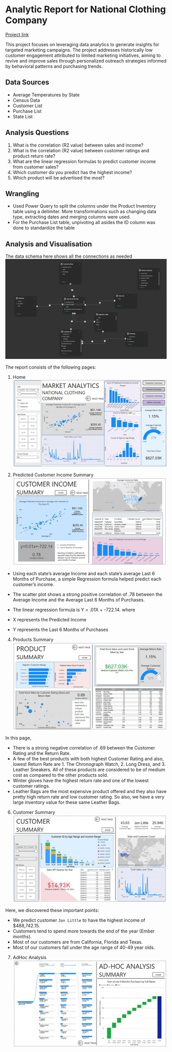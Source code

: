 # Analytic Report for National Clothing Company

[Project link](https://app.powerbi.com/view?r=eyJrIjoiZWVmZDliNTQtZjYzNC00NGI2LTlkYmYtZmVjZDZkMzIyZDc1IiwidCI6Ijk2ZDUwZjcyLWE2MGMtNDgwOS1iNGI1LTIwYjQ5NDUxNjFhZSJ9&pageName=63505591280cd50d404d)

This project focuses on leveraging data analytics to generate insights for targeted marketing campaigns. The project addresses historically low customer engagement attributed to limited marketing initiatives, aiming to revive and improve sales through personalized outreach strategies informed by behavioral patterns and purchasing trends.

## Data Sources
* Average Temperatures by State
* Census Data
* Customer List
* Purchase List
* State List

## Analysis Questions
1. What is the correlation (R2 value) between sales and income?
2. What is the correlation (R2 value) between customer ratings and product return rate?
3. What are the linear regression formulas to predict customer income from customer sales?
4. Which customer do you predict has the highest income?
5. Which product will be advertised the most?

## Wrangling
* Used Power Query to split the columns under the Product Inventory table using a delimiter. More transformations such as changing data type, extracting dates and merging columns were used.
* For the Purchase List table, unpivoting all asides the ID column was done to standardize the table

## Analysis and Visualisation
The data schema here shows all the connections as needed
![Data Schema](images/dSchema.png)

The report consists of the following pages:

1. Home
![HOME](images/HomePage.jpeg)

2. Predicted Customer Income Summary
![Predicted Income Summary](images/CustomerIncomeSummary.jpeg)

* Using each state’s average Income and each state’s average Last 6 Months of Purchase, a simple Regression formula helped predict each customer’s income.

* The scatter plot shows a strong positive correlation of .78 between the Average Income and the Average Last 6 Months of Purchases.

* The linear regression formula is Y = .01X + -722.14.
where
* X represents the Predicted Income
* Y represents the Last 6 Months of Purchases
 
4. Products Summary
![Products Summary](images/ProductSummary.jpeg)

In this page, 
* There is a strong negative correlation of .69 between the Customer Rating and the Return Rate.
* A few of the best products with both highest Customer Rating and also, lowest Return Rate are 1. The Chronograph Watch, 2. Long Dress, and 3. Leather Sneakers. All of these products are considered to be of medium cost as compared to the other products sold.
* Winter gloves have the highest return rate and one of the lowest customer ratings.
* Leather Bags are the most expensive product offered and they also have pretty high return rate and low customer rating. So also, we have a very large inventory value for these same Leather Bags. 


6. Customer Summary
![Customer Summary](images/CustomerSummary.jpeg)

Here, we discovered these important points:
* We predict customer `Jon Little` to have the highest income of $488,742.15.
* Customers tend to spend more towards the end of the year (Ember months).
* Most of our customers are from California, Florida and Texas.
* Most of our customers fall under the age range of 40-49 year olds.

 
7. AdHoc Analysis
![AdHoc Summary](images/AdHoc%20Analysis.jpeg)
